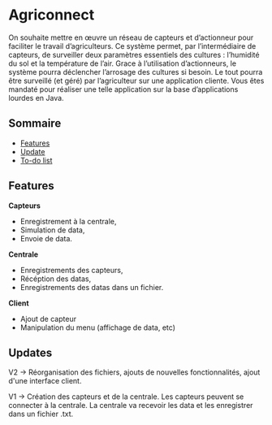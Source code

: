 # Agriconnect

On souhaite mettre en œuvre un réseau de capteurs et d’actionneur pour faciliter le travail d’agriculteurs.
Ce système permet, par l’intermédiaire de capteurs, de surveiller deux paramètres essentiels des cultures : l’humidité du sol et la température de l’air.
Grace à l’utilisation d’actionneurs, le système pourra déclencher l’arrosage des cultures si besoin.
Le tout pourra être surveillé (et géré) par l’agriculteur sur une application cliente.
Vous êtes mandaté pour réaliser une telle application sur la base d’applications lourdes en Java.

## Sommaire
- [Features](#features)
- [Update](#updates)
- [To-do list](#to-do-list)

## Features
**Capteurs**

- Enregistrement à la centrale,
- Simulation de data,
- Envoie de data.

**Centrale**

- Enregistrements des capteurs,
- Récéption des datas,
- Enregistrements des datas dans un fichier.

**Client**

- Ajout de capteur
- Manipulation du menu (affichage de data, etc)

## Updates
V2 -> Réorganisation des fichiers, ajouts de nouvelles fonctionnalités, ajout d'une interface client.

V1 -> Création des capteurs et de la centrale. Les capteurs peuvent se connecter à la centrale. La centrale va recevoir les data et les enregistrer dans un fichier .txt.